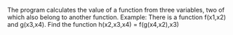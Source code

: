 The program calculates the value of a function from three variables, two of which also belong to another function. 
Example:
There is a function f(x1,x2) and g(x3,x4). Find the function h(x2,x3,x4) = f(g(x4,x2),x3)
